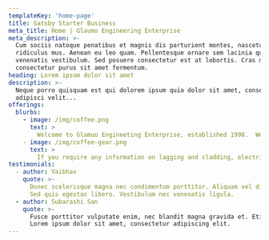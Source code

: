 ```yaml
---
templateKey: 'home-page'
title: Gatsby Starter Business
meta_title: Home | Glaumo Engineering Enterprise
meta_description: >-
  Cum sociis natoque penatibus et magnis dis parturient montes, nascetur
  ridiculus mus. Aenean eu leo quam. Pellentesque ornare sem lacinia quam
  venenatis vestibulum. Sed posuere consectetur est at lobortis. Cras mattis
  consectetur purus sit amet fermentum.
heading: Lorem ipsum dolor sit amet
description: >-
  Neque porro quisquam est qui dolorem ipsum quia dolor sit amet, consectetur,
  adipisci velit...
offerings:
  blurbs:
    - image: /img/coffee.png
      text: >
        Welcome to Glamuo Engineeting Enterprise, established 1998.  We have been publicating and insulating of seamlines, condenser tanks, airducts, chiller pipes, tanks, boilers, electrical installation, plumbing, masonry works, and supplying of allied raw materials, Glamuo is known for.         high performance in lagging and cladding & insulAtion of steamlines, publicating, condenser tanks etc. With over 23 years of induatey experience, we have been offering our services in Kenya, Uganda, Malawi, Tanzania, Burundi, Ethiopia, Nigeria, Mauritius, and South Africa. Glaumo has a wide range of lagging and cladding solutions for your business.
    - image: /img/coffee-gear.png
      text: >
        If you require any information on lagging and cladding, electrical installation, plumbing, masonry works and the supplying of allied materials, please do not hesitate to contact us. We look forward to a cordial business relationship.
testimonials:
  - author: Vaibhav 
    quote: >-
      Donec scelerisque magna nec condimentum porttitor. Aliquam vel diam sed diam luctus pretium. 
      Sed quis egestas libero. Vestibulum nec venenatis ligula. 
  - author: Subarashi San
    quote: >-
      Fusce porttitor vulputate enim, nec blandit magna gravida et. Etiam et dignissim ligula. 
      Lorem ipsum dolor sit amet, consectetur adipiscing elit.
---
```

